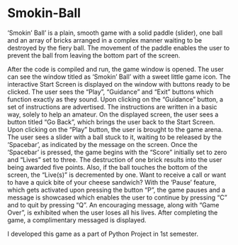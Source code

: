 # Smokin-Ball
‘Smokin’ Ball’ is a plain, smooth game with a solid paddle (slider), one ball and an array of bricks arranged in a complex manner waiting to be destroyed by the fiery ball. The movement of the paddle enables the user to prevent the ball from leaving the bottom part of the screen.


After the code is compiled and run, the game window is opened. The user can see the window titled as ‘Smokin’ Ball’ with a sweet little game icon.
The interactive Start Screen is displayed on the window with buttons ready to be clicked. The user sees the “Play”, “Guidance” and “Exit” buttons which function exactly as they sound.
Upon clicking on the “Guidance” button, a set of instructions are advertised. The instructions are written in a basic way, solely to help an amateur. On the displayed screen, the user sees a button titled “Go Back”, which brings the user back to the Start Screen.
Upon clicking on the “Play” button, the user is brought to the game arena. The user sees a slider with a ball stuck to it, waiting to be released by the ‘Spacebar’, as indicated by the message on the screen. Once the ‘Spacebar’ is pressed, the game begins with the “Score” initially set to zero and “Lives” set to three. The destruction of one brick results into the user being awarded five points. Also, if the ball touches the bottom of the screen, the “Live(s)” is decremented by one. Want to receive a call or want to have a quick bite of your cheese sandwich? With the ‘Pause’ feature, which gets activated upon pressing the button “P”, the game pauses and a message is showcased which enables the user to continue by pressing “C” and to quit by pressing “Q”. An encouraging message, along with “Game Over”, is exhibited when the user loses all his lives. After completing the game, a complimentary messaged is displayed.

I developed this game as a part of Python Project in 1st semester.
